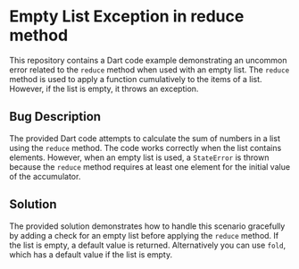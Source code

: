 # Empty List Exception in reduce method

This repository contains a Dart code example demonstrating an uncommon error related to the `reduce` method when used with an empty list. The `reduce` method is used to apply a function cumulatively to the items of a list. However, if the list is empty, it throws an exception.

## Bug Description

The provided Dart code attempts to calculate the sum of numbers in a list using the `reduce` method.  The code works correctly when the list contains elements. However, when an empty list is used, a `StateError` is thrown because the `reduce` method requires at least one element for the initial value of the accumulator.

## Solution

The provided solution demonstrates how to handle this scenario gracefully by adding a check for an empty list before applying the `reduce` method. If the list is empty, a default value is returned.  Alternatively you can use `fold`, which has a default value if the list is empty. 
